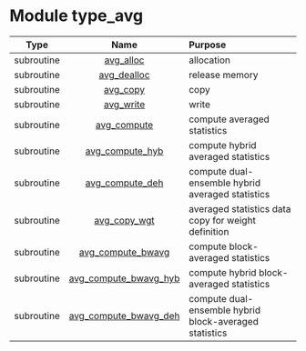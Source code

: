 # Module type_avg

| Type | Name | Purpose |
| :--: | :--: | :---------- |
| subroutine | [avg_alloc](https://github.com/JCSDA/saber/tree/develop/src/saber/bump/type_avg.F90#L51) | allocation |
| subroutine | [avg_dealloc](https://github.com/JCSDA/saber/tree/develop/src/saber/bump/type_avg.F90#L87) | release memory |
| subroutine | [avg_copy](https://github.com/JCSDA/saber/tree/develop/src/saber/bump/type_avg.F90#L113) | copy |
| subroutine | [avg_write](https://github.com/JCSDA/saber/tree/develop/src/saber/bump/type_avg.F90#L137) | write |
| subroutine | [avg_compute](https://github.com/JCSDA/saber/tree/develop/src/saber/bump/type_avg.F90#L165) | compute averaged statistics |
| subroutine | [avg_compute_hyb](https://github.com/JCSDA/saber/tree/develop/src/saber/bump/type_avg.F90#L248) | compute hybrid averaged statistics |
| subroutine | [avg_compute_deh](https://github.com/JCSDA/saber/tree/develop/src/saber/bump/type_avg.F90#L295) | compute dual-ensemble hybrid averaged statistics |
| subroutine | [avg_copy_wgt](https://github.com/JCSDA/saber/tree/develop/src/saber/bump/type_avg.F90#L366) | averaged statistics data copy for weight definition |
| subroutine | [avg_compute_bwavg](https://github.com/JCSDA/saber/tree/develop/src/saber/bump/type_avg.F90#L400) | compute block-averaged statistics |
| subroutine | [avg_compute_bwavg_hyb](https://github.com/JCSDA/saber/tree/develop/src/saber/bump/type_avg.F90#L509) | compute hybrid block-averaged statistics |
| subroutine | [avg_compute_bwavg_deh](https://github.com/JCSDA/saber/tree/develop/src/saber/bump/type_avg.F90#L596) | compute dual-ensemble hybrid block-averaged statistics |
